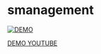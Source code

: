 # smanagement

[![DEMO](https://i.ytimg.com/vi/tlyQ_TW0RPs/hqdefault.jpg)](https://www.youtube.com/watch?v=tlyQ_TW0RPs "DEMO")

[DEMO YOUTUBE](https://www.youtube.com/watch?v=tlyQ_TW0RPs)

